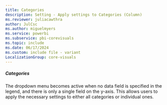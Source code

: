 ```yaml
---
title: Categories
description: Setting - Apply settings to Categories (Column)
ms.reviewer: juliacawthra
author: JulCsc
ms.author: miguelmyers
ms.service: powerbi
ms.subservice: pbi-corevisuals
ms.topic: include
ms.date: 06/17/2024
ms.custom: include file - variant
LocalizationGroup: core-visuals
---
```

##### Categories

The dropdown menu becomes active when no data field is specified in the legend, and there is only a single field on the y-axis. This  allows users to apply the necessary settings to either all categories or individual ones.

